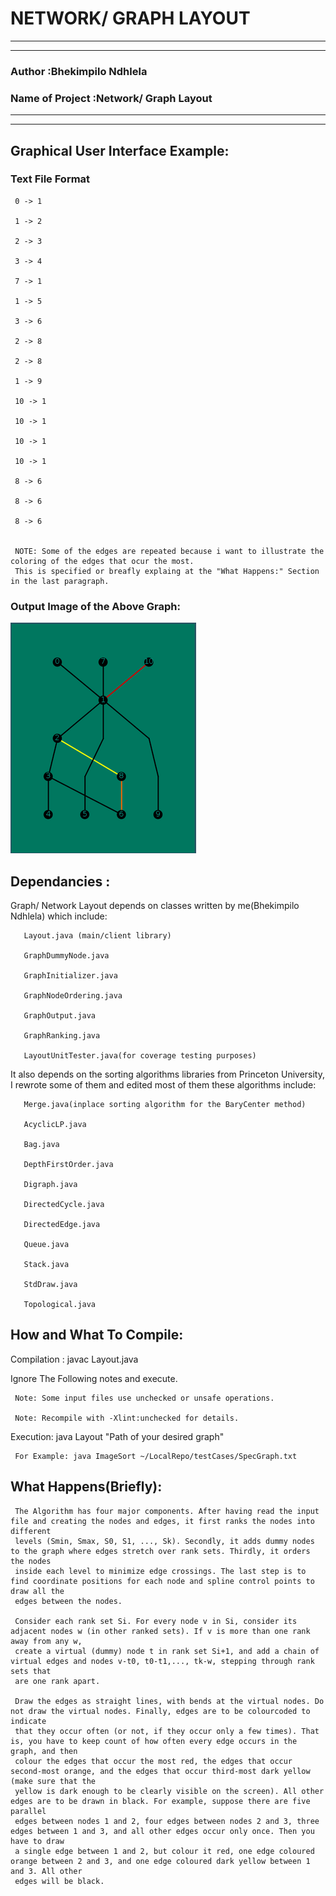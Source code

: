 # NETWORK/ GRAPH LAYOUT
*********************************************************************************************************************
*********************************************************************************************************************
### Author		                :Bhekimpilo Ndhlela
### Name of Project           :Network/ Graph Layout
*********************************************************************************************************************
*********************************************************************************************************************

## Graphical User Interface Example:

### Text File Format

     0 -> 1
 
     1 -> 2
 
     2 -> 3
 
     3 -> 4
 
     7 -> 1
 
     1 -> 5
 
     3 -> 6
 
     2 -> 8
 
     2 -> 8
 
     1 -> 9
 
     10 -> 1
 
     10 -> 1
 
     10 -> 1
  
     10 -> 1

     8 -> 6

     8 -> 6

     8 -> 6


     NOTE: Some of the edges are repeated because i want to illustrate the coloring of the edges that ocur the most.
     This is specified or breafly explaing at the "What Happens:" Section in the last paragraph.

### Output Image of the Above Graph:

 ![Alt text](example_image.png)

## Dependancies	:

Graph/ Network Layout depends on classes written by me(Bhekimpilo Ndhlela) which include:

       Layout.java (main/client library)

       GraphDummyNode.java

       GraphInitializer.java

       GraphNodeOrdering.java

       GraphOutput.java

       GraphRanking.java
       
       LayoutUnitTester.java(for coverage testing purposes)

It also depends on the sorting algorithms libraries from Princeton University, I rewrote some of them and edited most of them these algorithms include:

       Merge.java(inplace sorting algorithm for the BaryCenter method)

       AcyclicLP.java

       Bag.java

       DepthFirstOrder.java
 
       Digraph.java

       DirectedCycle.java

       DirectedEdge.java

       Queue.java
       
       Stack.java

       StdDraw.java

       Topological.java
       
  
## How and What To Compile:
Compilation	: javac Layout.java

Ignore The Following notes and execute.

     Note: Some input files use unchecked or unsafe operations.

     Note: Recompile with -Xlint:unchecked for details.


Execution: java Layout "Path of your desired graph"
       
     For Example: java ImageSort ~/LocalRepo/testCases/SpecGraph.txt

    
## What Happens(Briefly):

     The Algorithm has four major components. After having read the input file and creating the nodes and edges, it first ranks the nodes into different
     levels (Smin, Smax, S0, S1, ..., Sk). Secondly, it adds dummy nodes to the graph where edges stretch over rank sets. Thirdly, it orders the nodes 
     inside each level to minimize edge crossings. The last step is to find coordinate positions for each node and spline control points to draw all the
     edges between the nodes.

     Consider each rank set Si. For every node v in Si, consider its adjacent nodes w (in other ranked sets). If v is more than one rank away from any w,
     create a virtual (dummy) node t in rank set Si+1, and add a chain of virtual edges and nodes v-t0, t0-t1,..., tk-w, stepping through rank sets that
     are one rank apart.

     Draw the edges as straight lines, with bends at the virtual nodes. Do not draw the virtual nodes. Finally, edges are to be colourcoded to indicate 
     that they occur often (or not, if they occur only a few times). That is, you have to keep count of how often every edge occurs in the graph, and then
     colour the edges that occur the most red, the edges that occur second-most orange, and the edges that occur third-most dark yellow (make sure that the
     yellow is dark enough to be clearly visible on the screen). All other edges are to be drawn in black. For example, suppose there are five parallel
     edges between nodes 1 and 2, four edges between nodes 2 and 3, three edges between 1 and 3, and all other edges occur only once. Then you have to draw
     a single edge between 1 and 2, but colour it red, one edge coloured orange between 2 and 3, and one edge coloured dark yellow between 1 and 3. All other
     edges will be black.






